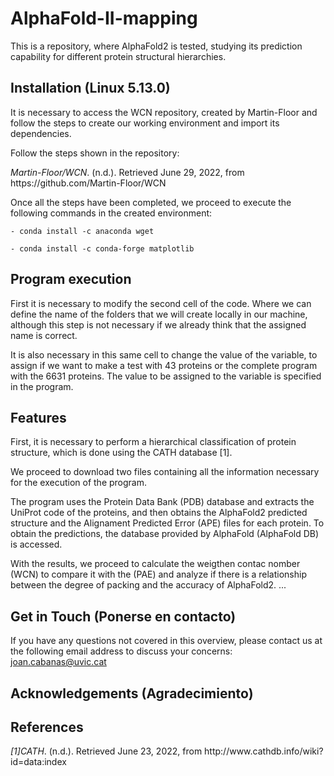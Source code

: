 # AlphaFold-II-mapping

This is a repository, where AlphaFold2 is tested, studying its prediction capability for different protein structural hierarchies.

## Installation (Linux 5.13.0)
It is necessary to access the WCN repository, created by Martin-Floor and follow the steps to create our working environment and import its dependencies. 

Follow the steps shown in the repository: 
<div class="csl-entry"><i>Martin-Floor/WCN</i>. (n.d.). Retrieved June 29, 2022, from https://github.com/Martin-Floor/WCN</div>


Once all the steps have been completed, we proceed to execute the following commands in the created environment: 


    - conda install -c anaconda wget 

    - conda install -c conda-forge matplotlib

## Program execution
First it is necessary to modify the second cell of the code. Where we can define the name of the folders that we will create locally in our machine, although this step is not necessary if we already think that the assigned name is correct.

It is also necessary in this same cell to change the value of the variable, to assign if we want to make a test with 43 proteins or the complete program with the 6631 proteins. 
The value to be assigned to the variable is specified in the program.

## Features
First, it is necessary to perform a hierarchical classification of protein structure, which is done using the CATH database [1].

We proceed to download two files containing all the information necessary for the execution of the program.

The program uses the Protein Data Bank (PDB) database and extracts the UniProt code of the proteins, and then obtains the AlphaFold2 predicted structure and the Alignament Predicted Error (APE) files for each protein. To obtain the predictions, the database provided by AlphaFold (AlphaFold DB) is accessed.

With the results, we proceed to calculate the weigthen contac nomber (WCN) to compare it with the (PAE)  and analyze if there is a relationship between the degree of packing and the accuracy of AlphaFold2.
...

## Get in Touch (Ponerse en contacto)
If you have any questions not covered in this overview, please contact us at the following email address to discuss your concerns: joan.cabanas@uvic.cat
## Acknowledgements (Agradecimiento)



## References
<div class="csl-entry"><i>[1]CATH</i>. (n.d.). Retrieved June 23, 2022, from http://www.cathdb.info/wiki?id=data:index</div>